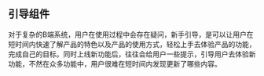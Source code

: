 ## 引导组件

   对于复杂的B端系统，用户在使用过程中会存在疑问，新手引导，是可以让用户在短时间内快速了解产品的特色以及产品的使用方式，轻松上手去体验产品的功能，完成自己的目标。同时上线新功能后，往往会给用户一些提示，引导用户去体验新功能，不然在众多功能中，用户很难在短时间内发现更新了哪些内容。



